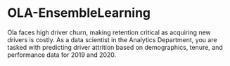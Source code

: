 # OLA-EnsembleLearning
Ola faces high driver churn, making retention critical as acquiring new drivers is costly. As a data scientist in the Analytics Department, you are tasked with predicting driver attrition based on demographics, tenure, and performance data for 2019 and 2020.
